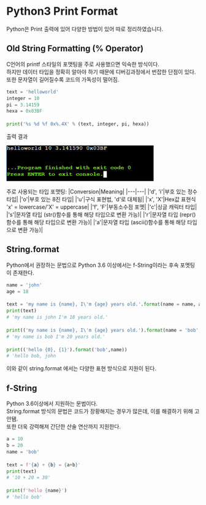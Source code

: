 # Python3 Print Format
Python은 Print 출력에 있어 다양한 방법이 있어 따로 정리하였습니다.

## Old String Formatting (% Operator)
C언어의 printf 스타일의 포맷팅을 주로 사용했으면 익숙한 방식이다.    
하지만 데이터 타입을 정확히 알아야 하기 때문에 디버깅과정에서 번잡한 단점이 있다.  
또한 문자열이 길어질수록 코드의 가독성이 떨어짐.  

```python
text = 'helloworld'
integer = 10
pi = 3.14159
hexa = 0x03BF

print('%s %d %f 0x%.4X' % (text, integer, pi, hexa)) 
```

출력 결과  
  
![result](./Picture/print_result_1.png)  
  
주로 사용되는 타입 포맷팅:
|Conversion|Meaning|
|---|---|
|'d', 'i'|부호 있는 정수 타입|
|'o'|부호 있는 8진 타입|
|'u'|구식 표현법, 'd'로 대체됨|
|'x', 'X'|Hex값 표현식 'x' = lowercase/'X' = uppercase|
|'f', 'F'|부동소수점 포멧|
|'c'|싱글 캐릭터 타입|
|'s'|문자열 타입 (str()함수를 통해 해당 타입으로 변환 가능)|
|'r'|문자열 타입 (repr()함수를 통해 해당 타입으로 변환 가능)|
|'a'|문자열 타입 (ascii()함수를 통해 해당 타입으로 변환 가능)|

## String.format
Python에서 권장하는 문법으로 Python 3.6 이상에서는 f-String이라는 후속 포멧팅이 존재한다.  
```python
name = 'john'
age = 18

text = 'my name is {name}, I\'m {age} years old.'.format(name = name, age = age)
print(text)
# 'my name is john I'm 18 years old.'

print(('my name is {name}, I\'m {age} years old.').format(name = 'bob', age = 20))
# 'my name is bob I'm 20 years old.'

print(('hello {0}, {1}').format('bob',name))
# 'hello bob, john
```
이와 같이 string.format 에서는 다양한 표현 방식으로 지원이 된다.

## f-String
Python 3.6이상에서 지원하는 문법이다.  
String.format 방식의 문법은 코드가 장황해지는 경우가 많은데, 이를 해결하기 위해 고안됌.  
또한 더욱 강력해져 간단한 산술 연산까지 지원한다.

```python
a = 10
b = 20
name = 'bob'

text = f'{a} + {b} = {a+b}'
print(text)
# '10 + 20 = 30'

print(f'hello {name}')
# 'hello bob'
```